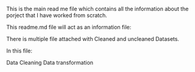 This is the main read me file which contains all the information about the porject that I have worked from scratch.

This readme.md file will act as an information file:

There is multiple file attached with Cleaned and uncleaned Datasets.

In this file:

Data Cleaning
Data transformation

